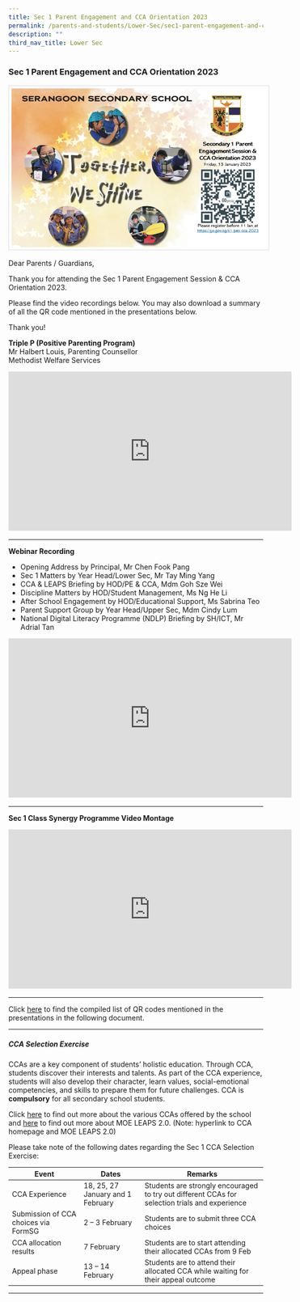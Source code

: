 ```yaml
---
title: Sec 1 Parent Engagement and CCA Orientation 2023
permalink: /parents-and-students/Lower-Sec/sec1-parent-engagement-and-cca-orientation2023/
description: ""
third_nav_title: Lower Sec
---
```

### Sec 1 Parent Engagement and CCA Orientation 2023

<img src="/images/Announcements/e-Banner%20edited.jpg" style="width:800px; border:0.5px solid Gainsboro; padding: 5px; Align: Left">

Dear Parents / Guardians,

Thank you for attending the Sec 1 Parent Engagement Session & CCA Orientation 2023.

Please find the video recordings below. You may also download a summary of all the QR code mentioned in the presentations below.

Thank you!

**Triple P (Positive Parenting Program)**<br>
Mr Halbert Louis, Parenting Counsellor<br>
Methodist Welfare Services

<iframe width="560" height="315" src="https://www.youtube.com/embed/S8muz3E6Co8" title="YouTube video player" frameborder="0" allow="accelerometer; autoplay; clipboard-write; encrypted-media; gyroscope; picture-in-picture; web-share" allowfullscreen></iframe>

<hr>

**Webinar Recording**

<ul><li>Opening Address by Principal, Mr Chen Fook Pang</li>
<li>Sec 1 Matters by Year Head/Lower Sec, Mr Tay Ming Yang</li>
<li>CCA & LEAPS Briefing by HOD/PE & CCA, Mdm Goh Sze Wei</li>
<li>Discipline Matters by HOD/Student Management, Ms Ng He Li</li>
<li>After School Engagement by HOD/Educational Support, Ms Sabrina Teo</li>
<li>Parent Support Group by Year Head/Upper Sec, Mdm Cindy Lum</li>
<li>National Digital Literacy Programme (NDLP) Briefing by SH/ICT, Mr Adrial Tan</li></ul>

<iframe width="560" height="315" src="https://www.youtube.com/embed/jj5mXLyBVQE" title="YouTube video player" frameborder="0" allow="accelerometer; autoplay; clipboard-write; encrypted-media; gyroscope; picture-in-picture; web-share" allowfullscreen></iframe>

<hr>

**Sec 1 Class Synergy Programme Video Montage**

<iframe width="560" height="315" src="https://www.youtube.com/embed/ptLAOpZoONA" title="YouTube video player" frameborder="0" allow="accelerometer; autoplay; clipboard-write; encrypted-media; gyroscope; picture-in-picture; web-share" allowfullscreen></iframe>

<hr>

Click [here](/files/Sec%201%20Parent%20Egmt%20Session/Compiled%20QR%20Codes.pdf) to find the compiled list of QR codes mentioned in the presentations in the following document.

<hr>

##### CCA Selection Exercise

CCAs are a key component of students’ holistic education. Through CCA, students discover their interests and talents. As part of the CCA experience, students will also develop their character, learn values, social-emotional competencies, and skills to prepare them for future challenges. CCA is **compulsory** for all secondary school students.

Click [here](https://serangoonsec.moe.edu.sg/student-development/co-curricular-activities) to find out more about the various CCAs offered by the school and [here](https://www.moe.gov.sg/programmes/cca/leaps2-0) to find out more about MOE LEAPS 2.0. (Note: hyperlink to CCA homepage and MOE LEAPS 2.0)

Please take note of the following dates regarding the Sec 1 CCA Selection Exercise:


|Event|Dates|Remarks|
| -------- | -------- | -------- |
|CCA Experience|18, 25, 27 January and 1 February|Students are strongly encouraged to try out different CCAs for selection trials and experience|
|Submission of CCA choices via FormSG|2 – 3 February|Students are to submit three CCA choices|
|CCA allocation results|7 February|Students are to start attending their allocated CCAs from 9 Feb|
|Appeal phase|13 – 14 February|Students are to attend their allocated CCA while waiting for their appeal outcome|

<hr>